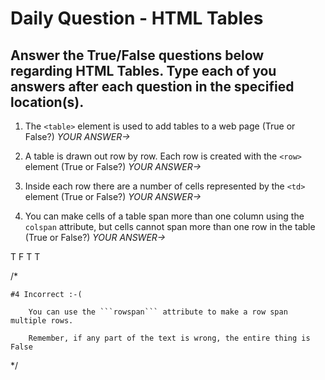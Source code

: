 # Daily Question - HTML Tables

## Answer the True/False questions below regarding HTML Tables. Type each of you answers after each question in the specified location(s).

1. The ```<table>``` element is used to add tables to a web page (True or False?) *YOUR ANSWER->* 

2. A table is drawn out row by row. Each row is created with the ```<row>``` element (True or False?) *YOUR ANSWER->*

3. Inside each row there are a number of cells represented by the ```<td>``` element (True or False?) *YOUR ANSWER->* 

4. You can make cells of a table span more than one column using the ```colspan``` attribute, but cells cannot span more than one row in the table (True or False?) *YOUR ANSWER->*


T
F
T
T

/*

	#4 Incorrect :-(

		You can use the ```rowspan``` attribute to make a row span multiple rows.

		Remember, if any part of the text is wrong, the entire thing is False

*/